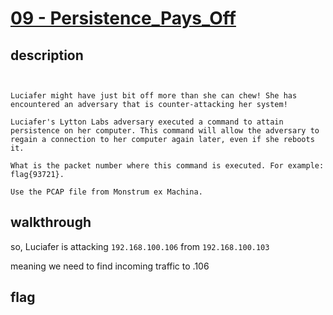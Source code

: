 # [09 - Persistence_Pays_Off](https://deadface.ctfd.io/challenges#Persistence%20Pays%20Off-54)

## description
```


Luciafer might have just bit off more than she can chew! She has encountered an adversary that is counter-attacking her system!

Luciafer's Lytton Labs adversary executed a command to attain persistence on her computer. This command will allow the adversary to regain a connection to her computer again later, even if she reboots it.

What is the packet number where this command is executed. For example: flag{93721}.

Use the PCAP file from Monstrum ex Machina.
```

## walkthrough

so, Luciafer is attacking `192.168.100.106` from `192.168.100.103`

meaning we need to find incoming traffic to .106


## flag
```
```
